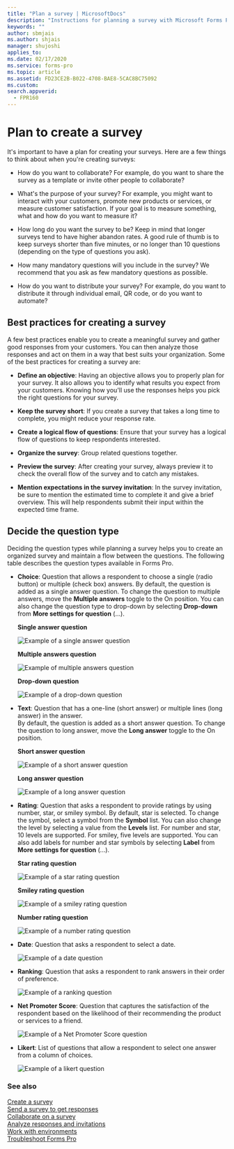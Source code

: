 ```yaml
---
title: "Plan a survey | MicrosoftDocs"
description: "Instructions for planning a survey with Microsoft Forms Pro"
keywords: ""
author: sbmjais
ms.author: shjais
manager: shujoshi
applies_to: 
ms.date: 02/17/2020
ms.service: forms-pro
ms.topic: article
ms.assetid: FD23CE2B-B022-4708-BAE8-5CAC8BC75092
ms.custom: 
search.appverid:
  - FPR160
---
```


# Plan to create a survey

It's important to have a plan for creating your surveys. Here are a few things to think about when you're creating surveys:

-   How do you want to collaborate? For example, do you want to share the survey as a template or invite other people to collaborate?

-   What's the purpose of your survey? For example, you might want to interact with your customers, promote new products or services, or measure customer satisfaction. If your goal is to measure something, what and how do you want to measure it?

-   How long do you want the survey to be? Keep in mind that longer surveys tend to have higher abandon rates. A good rule of thumb is to keep surveys shorter than five minutes, or no longer than 10 questions (depending on the type of questions you ask).

-   How many mandatory questions will you include in the survey? We recommend that you ask as few mandatory questions as possible.

-   How do you want to distribute your survey? For example, do you want to distribute it through individual email, QR code, or do you want to automate?

## Best practices for creating a survey

A few best practices enable you to create a meaningful survey and gather good responses from your customers. You can then analyze those responses and act on them in a way that best suits your organization. Some of the best practices for creating a survey are:

- **Define an objective**: Having an objective allows you to properly plan for your survey. It also allows you to identify what results you expect from your customers. Knowing how you'll use the responses helps you pick the right questions for your survey.

- **Keep the survey short**: If you create a survey that takes a long time to complete, you might reduce your response rate.

- **Create a logical flow of questions**: Ensure that your survey has a logical flow of questions to keep respondents interested.

- **Organize the survey**: Group related questions together.

- **Preview the survey**: After creating your survey, always preview it to check the overall flow of the survey and to catch any mistakes.

- **Mention expectations in the survey invitation**: In the survey invitation, be sure to mention the estimated time to complete it and give a brief overview. This will help respondents submit their input within the expected time frame.

## Decide the question type

Deciding the question types while planning a survey helps you to create an organized survey and maintain a flow between the questions. The following table describes the question types available in Forms Pro.

- **Choice**: Question that allows a respondent to choose a single (radio button) or multiple (check box) answers. By default, the question is added as a single answer question. To change the question to multiple answers, move the **Multiple answers** toggle to the On position. You can also change the question type to drop-down by selecting **Drop-down** from **More settings for question** (...).

  **Single answer question**

  ![Example of a single answer question](media/ques-radio-button.png "Example of a single answer question")

  **Multiple answers question**

  ![Example of multiple answers question](media/ques-check-box.png "Example of multiple answers question")

  **Drop-down question**

  ![Example of a drop-down question](media/ques-drop-down.png "Example of a drop-down question") 

- **Text**: Question that has a one-line (short answer) or multiple lines (long answer) in the answer. <br> By default, the question is added as a short answer question. To change the question to long answer, move the **Long answer** toggle to the On position.

  **Short answer question**

  ![Example of a short answer question](media/ques-short-answer.png "Example of a short answer question")

  **Long answer question**

  ![Example of a long answer question](media/ques-long-answer.png "Example of a long answer question")

- **Rating**: Question that asks a respondent to provide ratings by using number, star, or smiley symbol. By default, star is selected. To change the symbol, select a symbol from the **Symbol** list. You can also change the level by selecting a value from the **Levels** list. For number and star, 10 levels are supported. For smiley, five levels are supported. You can also add labels for number and star symbols by selecting **Label** from **More settings for question** (...).

  **Star rating question**

  ![Example of a star rating question](media/ques-rating-star.png "Example of a star rating question") 

  **Smiley rating question**

  ![Example of a smiley rating question](media/ques-rating-smiley.png "Example of a smiley rating question") 

  **Number rating question**

  ![Example of a number rating question](media/ques-rating-number.png "Example of a number rating question")

- **Date**:  Question that asks a respondent to select a date.

  ![Example of a date question](media/ques-date.png "Example of a date question")

- **Ranking**: Question that asks a respondent to rank answers in their order of preference.

  ![Example of a ranking question](media/ques-ranking.png "Example of a ranking question")

- **Net Promoter Score**: Question that captures the satisfaction of the respondent based on the likelihood of their recommending the product or services to a friend.

  ![Example of a Net Promoter Score question](media/ques-nps.png "Example of a Net Promoter Score question")

- **Likert**: List of questions that allow a respondent to select one answer from a column of choices.

  ![Example of a likert question](media/ques-likert.png "Example of a likert question")

<!--
|   **Question type**   | **Description**    |     **Preview**          |
|-----------------------|--------------------|--------------------------|
| Choice | Question that allows a respondent to choose a single (radio button) or multiple (check box) answers. <br> By default, the question is added as a single answer question. To change the question to multiple answers, move the **Multiple answers** toggle to the On position. <br> You can also change the question type to drop-down by selecting **Drop-down** from **More settings for question** (...). | ![Example of a single answer question](media/ques-radio-button.png "Example of a single answer question") <br> ![Example of multiple answers question](media/ques-check-box.png "Example of multiple answers question") <br> ![Example of a drop-down question](media/ques-drop-down.png "Example of a drop-down question") |
|  Text  |  Question that has a one-line (short answer) or multiple lines (long answer) in the answer. <br> By default, the question is added as a short answer question. To change the question to long answer, move the **Long answer** toggle to the On position. |  ![Example of a short answer question](media/ques-short-answer.png "Example of a short answer question") <br> ![Example of a long answer question](media/ques-long-answer.png "Example of a long answer question") |
| Rating |  Question that asks a respondent to provide ratings by using number, star, or smiley symbol. <br> By default, star is selected. To change the symbol, select a symbol from the **Symbol** list. You can also change the level by selecting a value from the **Levels** list. For number and star, 10 levels are supported. For smiley, five levels are supported. <br> You can also add labels for number and star symbols by selecting **Label** from **More settings for question** (...). |![Example of a star rating question](media/ques-rating-star.png "Example of a star rating question") <br> ![Example of a smiley rating question](media/ques-rating-smiley.png "Example of a smiley rating question") <br> ![Example of a number rating question](media/ques-rating-number.png "Example of a number rating question") |
|  Date | Question that asks a respondent to select a date. |![Example of a date question](media/ques-date.png "Example of a date question") |
|  Ranking  | Question that asks a respondent to rank answers in their order of preference. | ![Example of a ranking question](media/ques-ranking.png "Example of a ranking question") |
| Net Promoter Score | Question that captures the satisfaction of the respondent based on the likelihood of their recommending the product or services to a friend. | ![Example of a Net Promoter Score question](media/ques-nps.png "Example of a Net Promoter Score question")  |
|  Likert   |   List of questions that allow a respondent to select one answer from a column of choices.  |  ![Example of a likert question](media/ques-likert.png "Example of a likert question")   |
|   |   |  |
-->

### See also

[Create a survey](create-survey.md)<br>
[Send a survey to get responses](send-survey.md) <br>
[Collaborate on a survey](collaborate-survey.md) <br>
[Analyze responses and invitations](analyze-responses-invites.md) <br>
[Work with environments](choose-environment.md)<br>
[Troubleshoot Forms Pro](troubleshoot.md)

